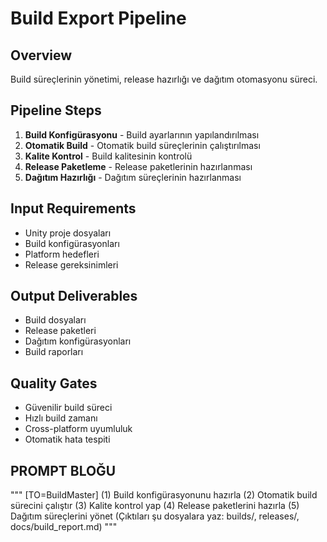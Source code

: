 # Build Export Pipeline

## Overview
Build süreçlerinin yönetimi, release hazırlığı ve dağıtım otomasyonu süreci.

## Pipeline Steps
1. **Build Konfigürasyonu** - Build ayarlarının yapılandırılması
2. **Otomatik Build** - Otomatik build süreçlerinin çalıştırılması
3. **Kalite Kontrol** - Build kalitesinin kontrolü
4. **Release Paketleme** - Release paketlerinin hazırlanması
5. **Dağıtım Hazırlığı** - Dağıtım süreçlerinin hazırlanması

## Input Requirements
- Unity proje dosyaları
- Build konfigürasyonları
- Platform hedefleri
- Release gereksinimleri

## Output Deliverables
- Build dosyaları
- Release paketleri
- Dağıtım konfigürasyonları
- Build raporları

## Quality Gates
- Güvenilir build süreci
- Hızlı build zamanı
- Cross-platform uyumluluk
- Otomatik hata tespiti

## PROMPT BLOĞU
"""
[TO=BuildMaster]
(1) Build konfigürasyonunu hazırla
(2) Otomatik build sürecini çalıştır
(3) Kalite kontrol yap
(4) Release paketlerini hazırla
(5) Dağıtım süreçlerini yönet
(Çıktıları şu dosyalara yaz: builds/, releases/, docs/build_report.md)
"""
